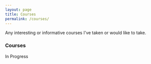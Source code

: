 ```yaml
---
layout: page
title: Courses
permalink: /courses/
---
```


Any interesting or informative courses I've taken or would like to take.

### Courses

In Progress

